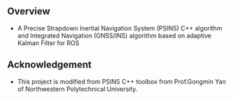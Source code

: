 ## Overview

  - A Precise Strapdown Inertial Navigation System (PSINS) C++ algorithm and Integrated Navigation (GNSS/INS) algorithm based on adaptive Kalman Filter for ROS

## Acknowledgement

  - This project is modified from PSINS C++ toolbox from Prof.Gongmin Yan of Northwestern Polytechnical University.
